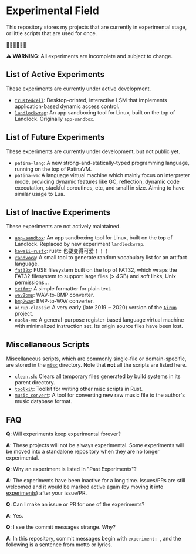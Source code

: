 # Experimental Field
This repository stores my projects that are currently in experimental stage, or little scripts that are used for once.

🚧🚧🚧🚧🚧🚧

**⚠️ WARNING**: All experiments are incomplete and subject to change.

## List of Active Experiments
These experiments are currently under active development.

 - [`trustedcell`](experiments/trustedcell): Desktop-orinted, interactive LSM that implements application-based dynamic
 access control.
 - [`landlockwrap`](experiments/landlockwrap/): An app sandboxing tool for Linux, built on the top of Landlock. Originally `app-sandbox`.

## List of Future Experiments
These experiments are currently under development, but not public yet.

 - `patina-lang`: A new strong-and-statically-typed programming language, running on the top of PatinaVM.
 - `patina-vm`: A language virtual machine which mainly focus on interpreter mode, providing dynamic features like GC,
 reflection, dynamic code executation, stackful coroutines, etc, and small in size. Aiming to have similar usage to Lua.

## List of Inactive Experiments
These experiments are not actively maintained.

 - [`app-sandbox`](archive/app-sandbox): An app sandboxing tool for Linux, built on the top of Landlock. Replaced by new experiment `landlockwrap`.
 - [`kawaii-rustc`](archive/kawaii-rustc): rustc 也要变得可爱！！！
 - [`randvoca`](archive/randvoca): A small tool to generate random vocabulary list for an artifact language.
 - [`fat32x`](archive/fat32x/): FUSE filesystem built on the top of FAT32, which wraps the FAT32 filesystem to support
 large files \(> 4GB\) and soft links, Unix permissions...
 - [`txtfmt`](archive/txtfmt): A simple formatter for plain text.
 - [`wav2bmp`](archive/wav2bmp): WAV-to-BMP converter.
 - [`bmp2wav`](archive/bmp2wav): BMP-to-WAV converter.
 - `airup-classic`: A very early \(late 2019 \~ 2020\) version of the [`Airup`](https://github.com/sisungo/airup) project.
 - `euola-vm`: A general-purpose register-based language virtual machine with minimalized instruction set. Its origin
 source files have been lost.

## Miscellaneous Scripts
Miscellaneous scripts, which are commonly single-file or domain-specific, are stored in the [`misc`](misc) directory. Note that
**not** all the scripts are listed here.

 - [`clean.sh`](misc/clean.sh): Clears all temporary files generated by build systems in its parent directory.
 - [`toolkit`](misc/toolkit): Toolkit for writing other misc scripts in Rust.
 - [`music_convert`](misc/music_convert): A tool for converting new raw music file to the author's music database format.

## FAQ
**Q**: Will experiments keep experimental forever?

**A**: These projects will not be always experimental. Some experiments will be moved into a standalone repository when they
are no longer experimental.

**Q**: Why an experiment is listed in "Past Experiments"?

**A**: The experiments have been inactive for a long time. Issues/PRs are still welcomed and it would be marked active again
\(by moving it into [experiments](experiments)\) after your issue/PR.

**Q**: Can I make an issue or PR for one of the experiments?

**A**: Yes.

**Q**: I see the commit messages strange. Why?

**A**: In this repository, commit messages begin with `experiment: `, and the following is a sentence from motto or lyrics.
